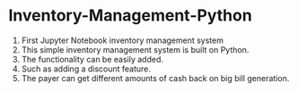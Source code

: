 # Inventory-Management-Python
1. First Jupyter Notebook inventory management system
2. This simple inventory management system is built on Python.
3. The functionality can be easily added.
4. Such as adding a discount feature.
5. The payer can get different amounts of cash back on big bill generation.
